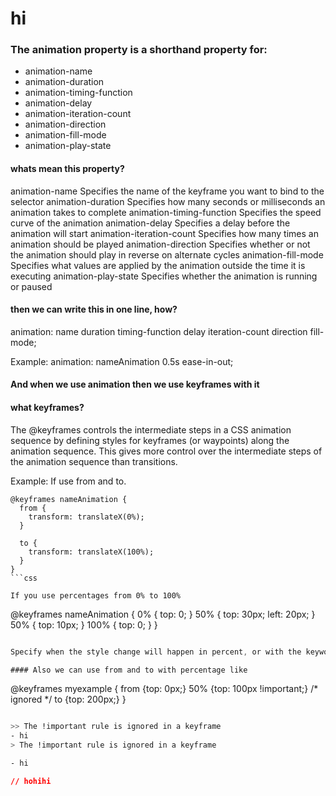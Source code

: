 # hi





### The animation property is a shorthand property for:

- animation-name
- animation-duration
- animation-timing-function
- animation-delay
- animation-iteration-count
- animation-direction
- animation-fill-mode
- animation-play-state

#### whats mean this property?


animation-name	Specifies the name of the keyframe you want to bind to the selector
animation-duration	Specifies how many seconds or milliseconds an animation takes to complete
animation-timing-function	Specifies the speed curve of the animation
animation-delay	Specifies a delay before the animation will start
animation-iteration-count	Specifies how many times an animation should be played
animation-direction	Specifies whether or not the animation should play in reverse on alternate cycles
animation-fill-mode	Specifies what values are applied by the animation outside the time it is executing
animation-play-state	Specifies whether the animation is running or paused

#### then we can write this in one line, how?
 
animation: name duration timing-function delay iteration-count direction fill-mode;

Example: 
animation: nameAnimation 0.5s ease-in-out;


#### And when we use animation then we use keyframes with it
#### what keyframes?

The @keyframes controls the intermediate steps in a CSS animation sequence by defining styles for keyframes (or waypoints) along the animation sequence. This gives more control over the intermediate steps of the animation sequence than transitions.

Example: 
If use from and to.
```
@keyframes nameAnimation {
  from {
    transform: translateX(0%);
  }

  to {
    transform: translateX(100%);
  }
}
```css

If you use percentages from 0% to 100%
```
@keyframes nameAnimation {
  0% { top: 0; }
  50% { top: 30px; left: 20px; }
  50% { top: 10px; }
  100% { top: 0; }
}
```css

Specify when the style change will happen in percent, or with the keywords "from" and "to", which is the same as 0% and 100%. 0% is the beginning of the animation, 100% is when the animation is complete.

#### Also we can use from and to with percentage like

```
@keyframes myexample {
  from {top: 0px;}
  50%  {top: 100px !important;} /* ignored */
  to   {top: 200px;}
}
```css

>> The !important rule is ignored in a keyframe
- hi
> The !important rule is ignored in a keyframe

- hi

// hohihi


